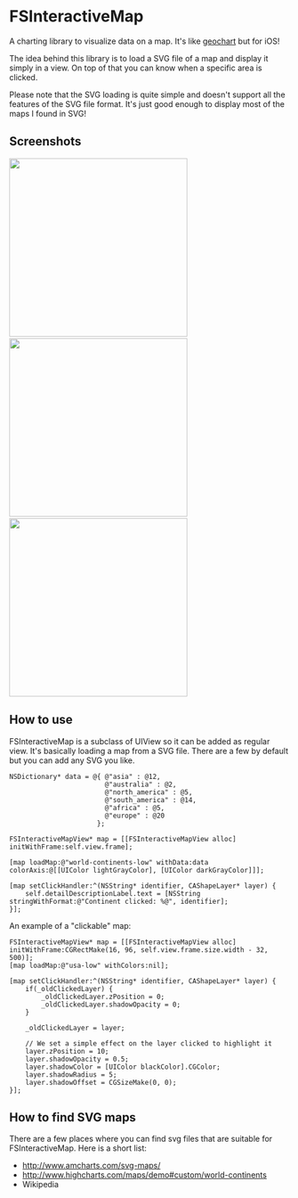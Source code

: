 FSInteractiveMap
================

A charting library to visualize data on a map. It's like <a href="https://developers.google.com/chart/interactive/docs/gallery/geochart">geochart</a> but for iOS!

The idea behind this library is to load a SVG file of a map and display it simply in a view. On top of that you can know when a specific area is clicked.

Please note that the SVG loading is quite simple and doesn't support all the features of the SVG file format. It's just good enough to display most of the maps I found in SVG!

Screenshots
---
<img src="Screenshots/screen00.png" width="320px" />&nbsp;<img src="Screenshots/screen01.png" width="320px" />&nbsp;<img src="Screenshots/screen02.png" width="320px" />

How to use
---
FSInteractiveMap is a subclass of UIView so it can be added as regular view. It's basically loading a map from a SVG file. There are a few by default but you can add any SVG you like.

```objc
NSDictionary* data = @{	@"asia" : @12,
                        @"australia" : @2,
                        @"north_america" : @5,
                        @"south_america" : @14,
                        @"africa" : @5,
                        @"europe" : @20
                      };
    
FSInteractiveMapView* map = [[FSInteractiveMapView alloc] initWithFrame:self.view.frame];

[map loadMap:@"world-continents-low" withData:data colorAxis:@[[UIColor lightGrayColor], [UIColor darkGrayColor]]];

[map setClickHandler:^(NSString* identifier, CAShapeLayer* layer) {
    self.detailDescriptionLabel.text = [NSString stringWithFormat:@"Continent clicked: %@", identifier];
}];
```

An example of a "clickable" map:

```objc
FSInteractiveMapView* map = [[FSInteractiveMapView alloc] initWithFrame:CGRectMake(16, 96, self.view.frame.size.width - 32, 500)];
[map loadMap:@"usa-low" withColors:nil];

[map setClickHandler:^(NSString* identifier, CAShapeLayer* layer) {
    if(_oldClickedLayer) {
        _oldClickedLayer.zPosition = 0;
        _oldClickedLayer.shadowOpacity = 0;
    }
    
    _oldClickedLayer = layer;
    
    // We set a simple effect on the layer clicked to highlight it
    layer.zPosition = 10;
    layer.shadowOpacity = 0.5;
    layer.shadowColor = [UIColor blackColor].CGColor;
    layer.shadowRadius = 5;
    layer.shadowOffset = CGSizeMake(0, 0);
}];
```

How to find SVG maps
---
There are a few places where you can find svg files that are suitable for FSInteractiveMap. Here is a short list:
- http://www.amcharts.com/svg-maps/
- http://www.highcharts.com/maps/demo#custom/world-continents
- Wikipedia